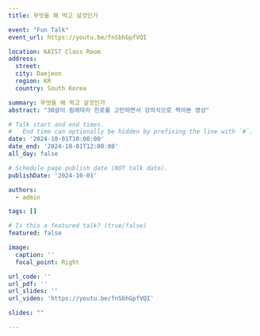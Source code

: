 ```yaml
---
title: 무엇을 해 먹고 살것인가

event: "Fun Talk"
event_url: https://youtu.be/fnSbhGpfVQI

location: KAIST Class Room
address:
  street: 
  city: Daejeon
  region: KR
  country: South Korea

summary: 무엇을 해 먹고 살것인가
abstract: "30살이 됨에따라 진로를 고민하면서 강의식으로 찍어본 영상"

# Talk start and end times.
#   End time can optionally be hidden by prefixing the line with `#`.
date: '2024-10-01T10:00:00'
date_end: '2024-10-01T12:00:00'
all_day: false

# Schedule page publish date (NOT talk date).
publishDate: '2024-10-01'

authors:
  - admin

tags: []

# Is this a featured talk? (true/false)
featured: false

image:
  caption: ''
  focal_point: Right

url_code: ''
url_pdf: ''
url_slides: ''
url_video: 'https://youtu.be/fnSbhGpfVQI'

slides: ""

---
```

